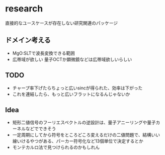 # research

直接的なユースケースが存在しない研究関連のパッケージ

## ドメイン考える
* MgO:SLTで波長変換できる範囲
* 広帯域が欲しい
量子OCTか顕微鏡などは広帯域欲しいらしい

## TODO
* チャープ率下げたらちょっと広いsincが得られた、効率は下がった
* これを連結したら、もっと広いフラットになるんじゃないか

## Idea
* 矩形二値信号のフーリエスペクトルの逆設計は、量子アニーリングや量子カーネルなどでできそう
* 一定周期にしてから符号をところどころ変えるだけの二値問題で、結構いい線いけるやつがある、パーカー符号化など13個単位で決定するとか
* モンテカルロ法で見つけられるのかもしれん
